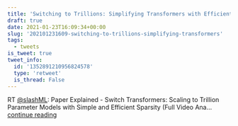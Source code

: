 ```yaml
---
title: 'Switching to Trillions: Simplifying Transformers with Efficient Sparsity'
draft: true
date: 2021-01-23T16:09:34+00:00
slug: '202101231609-switching-to-trillions-simplifying-transformers'
tags:
  - tweets
is_tweet: true
tweet_info:
  id: '1352891210956824578'
  type: 'retweet'
  is_thread: False
---
```




RT [@slashML](https://x.com/slashML): Paper Explained - Switch Transformers: Scaling to Trillion Parameter Models with Simple and Efficient Sparsity (Full Video Ana… [continue reading](https://x.com/sytelus/status/1352891210956824578)
